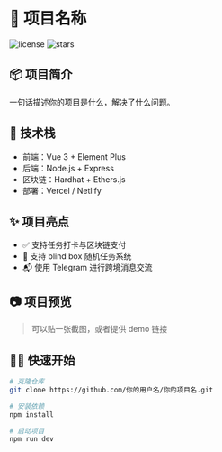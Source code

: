# 🚀 项目名称

![license](https://img.shields.io/github/license/你的用户名/你的项目名)
![stars](https://img.shields.io/github/stars/你的用户名/你的项目名?style=social)

## 📦 项目简介
一句话描述你的项目是什么，解决了什么问题。

## 🔧 技术栈
- 前端：Vue 3 + Element Plus
- 后端：Node.js + Express
- 区块链：Hardhat + Ethers.js
- 部署：Vercel / Netlify

## ✨ 项目亮点
- ✅ 支持任务打卡与区块链支付
- 🧩 支持 blind box 随机任务系统
- 📬 使用 Telegram 进行跨境消息交流

## 📷 项目预览
> 可以贴一张截图，或者提供 demo 链接

## 🧑‍💻 快速开始

```bash
# 克隆仓库
git clone https://github.com/你的用户名/你的项目名.git

# 安装依赖
npm install

# 启动项目
npm run dev
